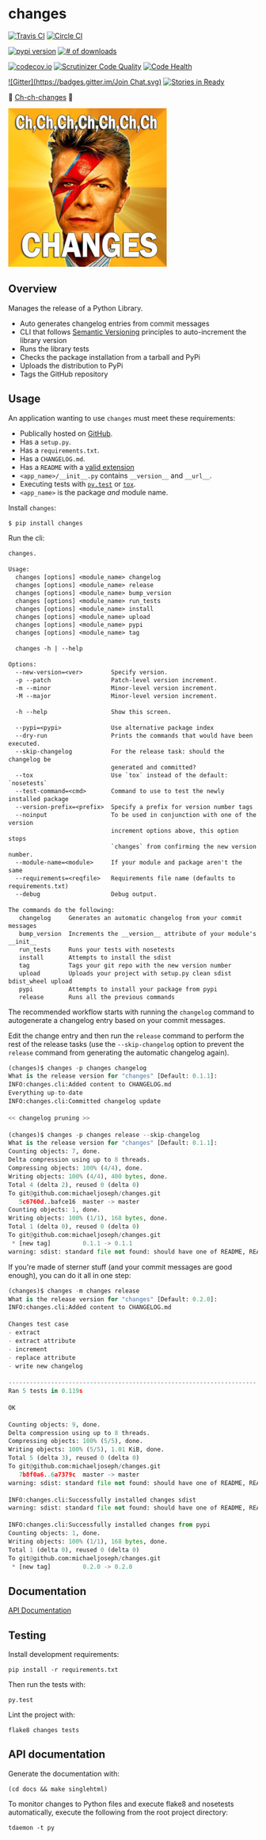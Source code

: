 # changes

[![Travis CI](https://travis-ci.org/michaeljoseph/changes.svg?branch=master)](https://travis-ci.org/michaeljoseph/changes)
[![Circle CI](https://circleci.com/gh/michaeljoseph/changes/tree/master.svg?style=svg&circle-token=773a0b46ffcd27626f0ff3bef788ffe96d47e473)](https://circleci.com/gh/michaeljoseph/changes/tree/master)

[![pypi version](https://img.shields.io/pypi/v/changes.svg)](https://pypi.python.org/pypi/changes)
[![# of downloads](https://img.shields.io/pypi/dw/changes.svg)](https://pypi.python.org/pypi/changes)

[![codecov.io](https://codecov.io/github/michaeljoseph/changes/coverage.svg?branch=master)](https://codecov.io/github/michaeljoseph/changes?branch=master)
[![Scrutinizer Code Quality](https://scrutinizer-ci.com/g/michaeljoseph/changes/badges/quality-score.png?b=master)](https://scrutinizer-ci.com/g/michaeljoseph/changes/?branch=master)
[![Code Health](https://landscape.io/github/michaeljoseph/changes/master/landscape.png)](https://landscape.io/github/michaeljoseph/changes/master)

[![Gitter](https://badges.gitter.im/Join Chat.svg)](https://gitter.im/michaeljoseph/changes?utm_source=badge&utm_medium=badge&utm_campaign=pr-badge&utm_content=badge)
[![Stories in Ready](https://badge.waffle.io/michaeljoseph/changes.png?label=ready)](https://waffle.io/michaeljoseph/changes)

:musical_note: [Ch-ch-changes](http://www.youtube.com/watch?v=pl3vxEudif8) :musical_note:

![changes](https://github.com/michaeljoseph/changes/raw/master/resources/changes.png)

## Overview

Manages the release of a Python Library.

* Auto generates changelog entries from commit messages
* CLI that follows [Semantic Versioning] principles to auto-increment the library version
* Runs the library tests
* Checks the package installation from a tarball and PyPi
* Uploads the distribution to PyPi
* Tags the GitHub repository

## Usage

An application wanting to use `changes` must meet these requirements:

* Publically hosted on [GitHub].
* Has a `setup.py`.
* Has a `requirements.txt`.
* Has a `CHANGELOG.md`.
* Has a `README` with a [valid extension](https://github.com/github/.markup#markups)
* `<app_name>/__init__.py` contains `__version__` and `__url__`.
* Executing tests with [`py.test`] or [`tox`].
* `<app_name>` is the package _and_ module name.

Install `changes`:

    $ pip install changes

Run the cli:

```
changes.

Usage:
  changes [options] <module_name> changelog
  changes [options] <module_name> release
  changes [options] <module_name> bump_version
  changes [options] <module_name> run_tests
  changes [options] <module_name> install
  changes [options] <module_name> upload
  changes [options] <module_name> pypi
  changes [options] <module_name> tag

  changes -h | --help

Options:
  --new-version=<ver>        Specify version.
  -p --patch                 Patch-level version increment.
  -m --minor                 Minor-level version increment.
  -M --major                 Minor-level version increment.

  -h --help                  Show this screen.

  --pypi=<pypi>              Use alternative package index
  --dry-run                  Prints the commands that would have been executed.
  --skip-changelog           For the release task: should the changelog be
                             generated and committed?
  --tox                      Use `tox` instead of the default: `nosetests`
  --test-command=<cmd>       Command to use to test the newly installed package
  --version-prefix=<prefix>  Specify a prefix for version number tags
  --noinput                  To be used in conjunction with one of the version
                             increment options above, this option stops
                             `changes` from confirming the new version number.
  --module-name=<module>     If your module and package aren't the same
  --requirements=<reqfile>   Requirements file name (defaults to requirements.txt)
  --debug                    Debug output.

The commands do the following:
   changelog     Generates an automatic changelog from your commit messages
   bump_version  Increments the __version__ attribute of your module's __init__
   run_tests     Runs your tests with nosetests
   install       Attempts to install the sdist
   tag           Tags your git repo with the new version number
   upload        Uploads your project with setup.py clean sdist bdist_wheel upload
   pypi          Attempts to install your package from pypi
   release       Runs all the previous commands
```

The recommended workflow starts with running the `changelog` command to autogenerate
a changelog entry based on your commit messages.

Edit the change entry and then run the `release` command to perform the rest of the
release tasks (use the `--skip-changelog` option to prevent the `release` command
from generating the automatic changelog again).

```python
(changes)$ changes -p changes changelog
What is the release version for "changes" [Default: 0.1.1]:
INFO:changes.cli:Added content to CHANGELOG.md
Everything up-to-date
INFO:changes.cli:Committed changelog update

<< changelog pruning >>

(changes)$ changes -p changes release --skip-changelog
What is the release version for "changes" [Default: 0.1.1]:
Counting objects: 7, done.
Delta compression using up to 8 threads.
Compressing objects: 100% (4/4), done.
Writing objects: 100% (4/4), 400 bytes, done.
Total 4 (delta 2), reused 0 (delta 0)
To git@github.com:michaeljoseph/changes.git
   5c6760d..bafce16  master -> master
Counting objects: 1, done.
Writing objects: 100% (1/1), 168 bytes, done.
Total 1 (delta 0), reused 0 (delta 0)
To git@github.com:michaeljoseph/changes.git
 * [new tag]         0.1.1 -> 0.1.1
warning: sdist: standard file not found: should have one of README, README.rst, README.txt
```

If you're made of sterner stuff (and your commit messages are good enough), you can do it all in one step:
```python
(changes)$ changes -m changes release
What is the release version for "changes" [Default: 0.2.0]:
INFO:changes.cli:Added content to CHANGELOG.md

Changes test case
- extract
- extract attribute
- increment
- replace attribute
- write new changelog

----------------------------------------------------------------------
Ran 5 tests in 0.119s

OK

Counting objects: 9, done.
Delta compression using up to 8 threads.
Compressing objects: 100% (5/5), done.
Writing objects: 100% (5/5), 1.01 KiB, done.
Total 5 (delta 3), reused 0 (delta 0)
To git@github.com:michaeljoseph/changes.git
   7b8f0a6..6a7379c  master -> master
warning: sdist: standard file not found: should have one of README, README.rst, README.txt

INFO:changes.cli:Successfully installed changes sdist
warning: sdist: standard file not found: should have one of README, README.rst, README.txt

INFO:changes.cli:Successfully installed changes from pypi
Counting objects: 1, done.
Writing objects: 100% (1/1), 168 bytes, done.
Total 1 (delta 0), reused 0 (delta 0)
To git@github.com:michaeljoseph/changes.git
 * [new tag]         0.2.0 -> 0.2.0
```

## Documentation

[API Documentation]

## Testing

Install development requirements:

    pip install -r requirements.txt

Then run the tests with:

    py.test

Lint the project with:

    flake8 changes tests

## API documentation

Generate the documentation with:

    (cd docs && make singlehtml)

To monitor changes to Python files and execute flake8 and nosetests
automatically, execute the following from the root project directory:

    tdaemon -t py

[GitHub]:https://github.com
[Semantic Versioning]:http://semver.org
[API Documentation]:http://changes.rtfd.org
[`py.test`]:http://pytest.org
[`tox`]:http://tox.rtfd.org
